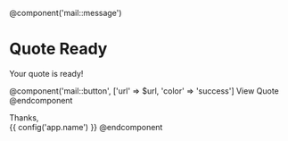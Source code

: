 @component('mail::message')
# Quote Ready

Your quote is ready!

@component('mail::button', ['url' => $url, 'color' => 'success']
View Quote
@endcomponent

Thanks,<br>
{{ config('app.name') }}
@endcomponent